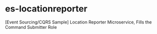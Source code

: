 # es-locationreporter
[Event Sourcing/CQRS Sample] Location Reporter Microservice, Fills the Command Submitter Role
